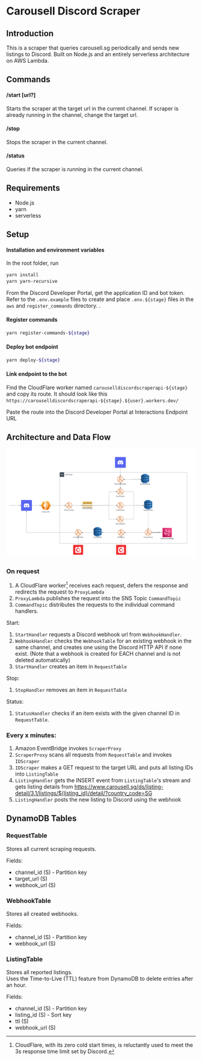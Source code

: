 # Carousell Discord Scraper

## Introduction

This is a scraper that queries carousell.sg periodically and sends new listings to Discord.
Built on Node.js and an entirely serverless architecture on AWS Lambda.

## Commands

#### /start [url?]

Starts the scraper at the target url in the current channel. If scraper is already running in the channel, change the target url.

#### /stop

Stops the scraper in the current channel.

#### /status

Queries if the scraper is running in the current channel.

## Requirements

- Node.js
- yarn
- serverless

## Setup

#### Installation and environment variables

In the root folder, run

```bash
yarn install
yarn yarn-recursive
```

From the Discord Developer Portal, get the application ID and bot token.
Refer to the `.env.example` files to create and place `.env.${stage}` files in the `aws` and `register_commands` directory. .

#### Register commands

```bash
yarn register-commands-${stage}
```

#### Deploy bot endpoint

```bash
yarn deploy-${stage}
```

#### Link endpoint to the bot

Find the CloudFlare worker named `carouselldiscordscraperapi-${stage}` and copy its route. It should look like this `https://carouselldiscordscraperapi-${stage}.${user}.workers.dev/`

Paste the route into the Discord Developer Portal at Interactions Endpoint URL

## Architecture and Data Flow

![Architecture](./architecture.png)

### On request

1. A CloudFlare worker[^1] receives each request, defers the response and redirects the request to `ProxyLambda`
2. `ProxyLambda` publishes the request into the SNS Topic `CommandTopic`
3. `CommandTopic` distributes the requests to the individual command handlers.

[^1]: CloudFlare, with its zero cold start times, is reluctantly used to meet the 3s response time limit set by Discord.

Start:

1. `StartHandler` requests a Discord webhook url from `WebhookHandler`.
2. `WebhookHandler` checks the `WebhookTable` for an existing webhook in the same channel, and creates one using the Discord HTTP API if none exist. (Note that a webhook is created for EACH channel and is not deleted automatically)
3. `StartHandler` creates an item in `RequestTable`

Stop:

1. `StopHandler` removes an item in `RequestTable`

Status:

1. `StatusHandler` checks if an item exists with the given channel ID in `RequestTable`.

### Every x minutes:

1. Amazon EventBridge invokes `ScraperProxy`
2. `ScraperProxy` scans all requests from `RequestTable` and invokes `IDScraper`
3. `IDScraper` makes a GET request to the target URL and puts all listing IDs into `ListingTable`
4. `ListingHandler` gets the INSERT event from `ListingTable`'s stream and gets listing details from https://www.carousell.sg/ds/listing-detail/3.1/listings/${listing_id}/detail/?country_code=SG
5. `ListingHandler` posts the new listing to Discord using the webhook

## DynamoDB Tables

### RequestTable

Stores all current scraping requests.

Fields:

- channel_id (S) - Partition key
- target_url (S)
- webhook_url (S)

### WebhookTable

Stores all created webhooks.

Fields:

- channel_id (S) - Partition key
- webhook_url (S)

### ListingTable

Stores all reported listings.  
Uses the Time-to-Live (TTL) feature from DynamoDB to delete entries after an hour.

Fields:

- channel_id (S) - Partition key
- listing_id (S) - Sort key
- ttl (S)
- webhook_url (S)

